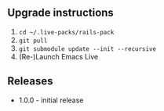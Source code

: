 ## Upgrade instructions
1. `cd ~/.live-packs/rails-pack`
1. `git pull`
1. `git submodule update --init --recursive`
1. (Re-)Launch Emacs Live

## Releases
* 1.0.0 - initial release
